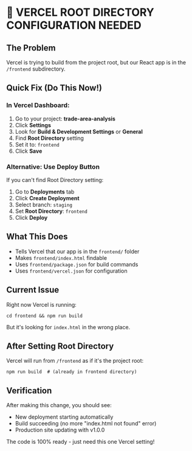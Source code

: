 # 🚨 VERCEL ROOT DIRECTORY CONFIGURATION NEEDED

## The Problem
Vercel is trying to build from the project root, but our React app is in the `/frontend` subdirectory.

## Quick Fix (Do This Now!)

### In Vercel Dashboard:
1. Go to your project: **trade-area-analysis**
2. Click **Settings** 
3. Look for **Build & Development Settings** or **General**
4. Find **Root Directory** setting
5. Set it to: `frontend`
6. Click **Save**

### Alternative: Use Deploy Button
If you can't find Root Directory setting:
1. Go to **Deployments** tab
2. Click **Create Deployment**
3. Select branch: `staging`
4. Set **Root Directory**: `frontend`
5. Click **Deploy**

## What This Does
- Tells Vercel that our app is in the `frontend/` folder
- Makes `frontend/index.html` findable
- Uses `frontend/package.json` for build commands
- Uses `frontend/vercel.json` for configuration

## Current Issue
Right now Vercel is running:
```
cd frontend && npm run build
```
But it's looking for `index.html` in the wrong place.

## After Setting Root Directory
Vercel will run from `/frontend` as if it's the project root:
```
npm run build  # (already in frontend directory)
```

## Verification
After making this change, you should see:
- New deployment starting automatically
- Build succeeding (no more "index.html not found" error)
- Production site updating with v1.0.0

The code is 100% ready - just need this one Vercel setting!
